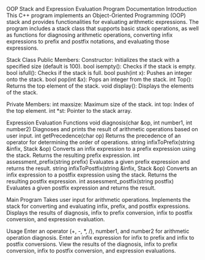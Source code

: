 OOP Stack and Expression Evaluation Program Documentation
Introduction
This C++ program implements an Object-Oriented Programming (OOP) stack and provides functionalities for evaluating arithmetic expressions. The program includes a stack class that supports basic stack operations, as well as functions for diagnosing arithmetic operations, converting infix expressions to prefix and postfix notations, and evaluating those expressions.

Stack Class
Public Members:
Constructor: Initializes the stack with a specified size (default is 100).
bool isempty(): Checks if the stack is empty.
bool isfull(): Checks if the stack is full.
bool push(int x): Pushes an integer onto the stack.
bool pop(int &x): Pops an integer from the stack.
int Top(): Returns the top element of the stack.
void display(): Displays the elements of the stack.

Private Members:
int maxsize: Maximum size of the stack.
int top: Index of the top element.
int *st: Pointer to the stack array.

Expression Evaluation Functions
void diagnosis(char &op, int number1, int number2)
Diagnoses and prints the result of arithmetic operations based on user input.
int getPrecedence(char op)
Returns the precedence of an operator for determining the order of operations.
string infixToPrefix(string &infix, Stack &op)
Converts an infix expression to a prefix expression using the stack.
Returns the resulting prefix expression.
int assessment_prefix(string prefix)
Evaluates a given prefix expression and returns the result.
string infixToPostfix(string &infix, Stack &op)
Converts an infix expression to a postfix expression using the stack.
Returns the resulting postfix expression.
int assessment_postfix(string postfix)
Evaluates a given postfix expression and returns the result.

Main Program
Takes user input for arithmetic operations.
Implements the stack for converting and evaluating infix, prefix, and postfix expressions.
Displays the results of diagnosis, infix to prefix conversion, infix to postfix conversion, and expression evaluation.

Usage
Enter an operator (+, -, *, /), number1, and number2 for arithmetic operation diagnosis.
Enter an infix expression for infix to prefix and infix to postfix conversions.
View the results of the diagnosis, infix to prefix conversion, infix to postfix conversion, and expression evaluations.
